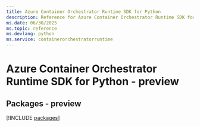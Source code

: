```yaml
---
title: Azure Container Orchestrator Runtime SDK for Python
description: Reference for Azure Container Orchestrator Runtime SDK for Python
ms.date: 06/30/2025
ms.topic: reference
ms.devlang: python
ms.service: containerorchestratorruntime
---
```

# Azure Container Orchestrator Runtime SDK for Python - preview
## Packages - preview
[!INCLUDE [packages](container-orchestrator-runtime-index.md)]